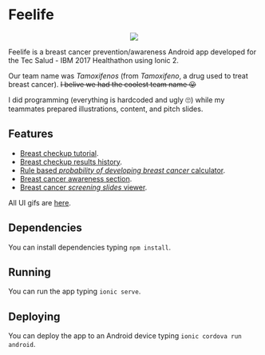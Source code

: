 Feelife
======

<p align="center">
  <img src="https://user-images.githubusercontent.com/10622989/38964120-c1b98dc6-433a-11e8-93a4-bc9c4ea4b250.gif">
</p>

Feelife is a breast cancer prevention/awareness Android app developed for the Tec Salud - IBM 2017 Healthathon using Ionic 2.

Our team name was _Tamoxifenos_ (from _Tamoxifeno_, a drug used to treat breast cancer). ~~I belive we had the coolest team name 😛~~

I did programming (everything is hardcoded and ugly 🙄) while my teammates prepared illustrations, content, and pitch slides.

## Features
- [Breast checkup tutorial](https://user-images.githubusercontent.com/10622989/38964120-c1b98dc6-433a-11e8-93a4-bc9c4ea4b250.gif).
- [Breast checkup results history](https://user-images.githubusercontent.com/10622989/38964255-6c0c3bf2-433b-11e8-9d35-7e7310696705.gif).
- [Rule based _probability of developing breast cancer_ calculator](https://user-images.githubusercontent.com/10622989/38964208-324d9870-433b-11e8-825c-92589a7c6885.gif).
- [Breast cancer awareness section](https://user-images.githubusercontent.com/10622989/38969199-a9a223f0-4354-11e8-9beb-87ab644d34d1.gif).
- [Breast cancer _screening slides_ viewer](https://user-images.githubusercontent.com/10622989/38964334-ea0e32f8-433b-11e8-975e-237eae267e10.gif).

All UI gifs are [here](https://github.com/ramomar/feelife/issues/1).

## Dependencies

You can install dependencies typing `npm install`.

## Running

You can run the app typing `ionic serve`.

## Deploying

You can deploy the app to an Android device typing `ionic cordova run android`.
